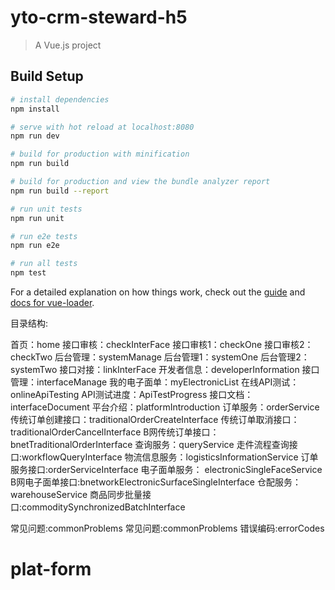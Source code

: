 # yto-crm-steward-h5

> A Vue.js project

## Build Setup

``` bash
# install dependencies
npm install

# serve with hot reload at localhost:8080
npm run dev

# build for production with minification
npm run build

# build for production and view the bundle analyzer report
npm run build --report

# run unit tests
npm run unit

# run e2e tests
npm run e2e

# run all tests
npm test
```

For a detailed explanation on how things work, check out the [guide](http://vuejs-templates.github.io/webpack/) and [docs for vue-loader](http://vuejs.github.io/vue-loader).

目录结构:

首页：home
接口审核：checkInterFace
  接口审核1：checkOne
  接口审核2：checkTwo
后台管理：systemManage
  后台管理1：systemOne
  后台管理2：systemTwo
接口对接：linkInterFace
  开发者信息：developerInformation
  接口管理：interfaceManage
  我的电子面单：myElectronicList
  在线API测试：onlineApiTesting
  API测试进度：ApiTestProgress
接口文档：interfaceDocument
  平台介绍：platformIntroduction
  订单服务：orderService
    传统订单创建接口：traditionalOrderCreateInterface
    传统订单取消接口：traditionalOrderCancelInterface
    B网传统订单接口：bnetTraditionalOrderInterface
  查询服务：queryService
    走件流程查询接口:workflowQueryInterface
  物流信息服务：logisticsInformationService
    订单服务接口:orderServiceInterface
  电子面单服务： electronicSingleFaceService
    B网电子面单接口:bnetworkElectronicSurfaceSingleInterface
  仓配服务：warehouseService
    商品同步批量接口:commoditySynchronizedBatchInterface

常见问题:commonProblems
  常见问题:commonProblems
  错误编码:errorCodes


# plat-form
